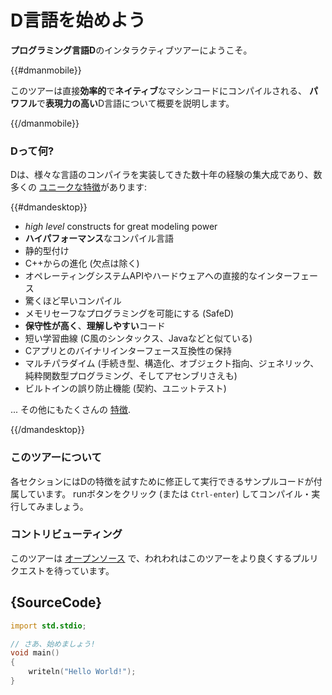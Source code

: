 # D言語を始めよう

**プログラミング言語D**のインタラクティブツアーにようこそ。

{{#dmanmobile}}

このツアーは直接**効率的**で**ネイティブ**なマシンコードにコンパイルされる、
**パワフル**で**表現力の高い**D言語について概要を説明します。

{{/dmanmobile}}

### Dって何?

Dは、様々な言語のコンパイラを実装してきた数十年の経験の集大成であり、数多くの
[ユニークな特徴](http://dlang.org/overview.html)があります:

{{#dmandesktop}}

- _high level_ constructs for great modeling power
- **ハイパフォーマンス**なコンパイル言語
- 静的型付け
- C++からの進化 (欠点は除く)
- オペレーティングシステムAPIやハードウェアへの直接的なインターフェース
- 驚くほど早いコンパイル
- メモリセーフなプログラミングを可能にする (SafeD)
- **保守性が高く**、**理解しやすい**コード
- 短い学習曲線 (C風のシンタックス、Javaなどと似ている)
- Cアプリとのバイナリインターフェース互換性の保持
- マルチパラダイム (手続き型、構造化、オブジェクト指向、ジェネリック、純粋関数型プログラミング、そしてアセンブリさえも)
- ビルトインの誤り防止機能 (契約、ユニットテスト)

... その他にもたくさんの [特徴](http://dlang.org/overview.html).

{{/dmandesktop}}

### このツアーについて

各セクションにはDの特徴を試すために修正して実行できるサンプルコードが付属しています。
runボタンをクリック (または `Ctrl-enter`) してコンパイル・実行してみましょう。

### コントリビューティング

このツアーは [オープンソース](https://github.com/dlang-tour)
で、われわれはこのツアーをより良くするプルリクエストを待っています。

## {SourceCode}

```d
import std.stdio;

// さあ、始めましょう!
void main()
{
    writeln("Hello World!");
}
```
